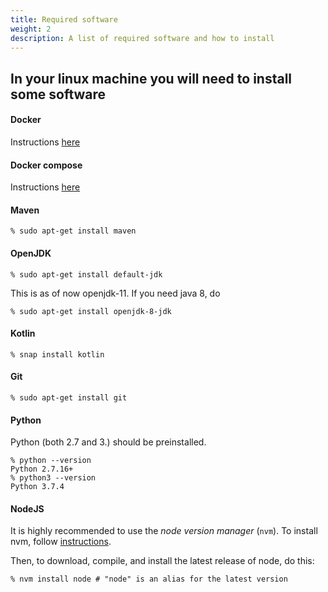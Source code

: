 ```yaml
---
title: Required software
weight: 2
description: A list of required software and how to install
---
```


## In your linux machine you will need to install some software
#### Docker
Instructions <a href="https://docs.docker.com/install/linux/docker-ce/ubuntu/" target="_blank">here</a>
#### Docker compose
Instructions <a href="https://docs.docker.com/compose/install/" target="_blank">here</a>
#### Maven
```
% sudo apt-get install maven
```
#### OpenJDK
```
% sudo apt-get install default-jdk
```
This is as of now openjdk-11. If you need java 8, do
```
% sudo apt-get install openjdk-8-jdk
```
#### Kotlin
```
% snap install kotlin
```
#### Git
```
% sudo apt-get install git
```
#### Python
Python (both 2.7 and 3.) should be preinstalled.
```
% python --version
Python 2.7.16+
% python3 --version
Python 3.7.4
```
#### NodeJS
It is highly recommended to use the _node version manager_ (`nvm`). To install nvm, follow <a href="https://github.com/nvm-sh/nvm#installation-and-update" target="_blank">instructions</a>.

Then, to download, compile, and install the latest release of node, do this:
```
% nvm install node # "node" is an alias for the latest version
```
